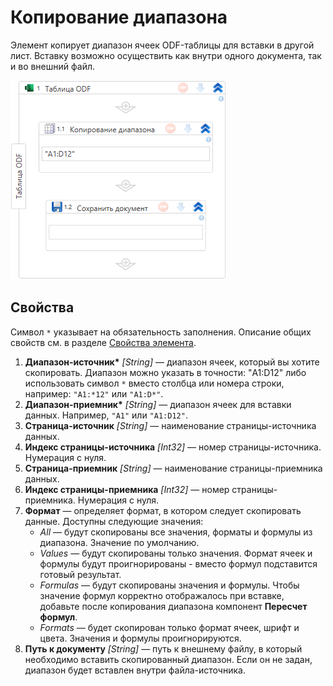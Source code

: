 # Копирование диапазона

Элемент копирует диапазон ячеек ODF-таблицы для вставки в другой лист. Вставку возможно осуществить как внутри одного документа, так и во внешний файл.

![Элемент «Копирование диапазона»](<../../../../.gitbook/assets1/windows_items/odf-copy-range.png>)


## Свойства

Символ `*` указывает на обязательность заполнения. Описание общих свойств см. в разделе [Свойства элемента](https://docs.primo-rpa.ru/primo-rpa/primo-studio/process/elements#svoistva-elementa).

1. **Диапазон-источник\*** *[String]* — диапазон ячеек, который вы хотите скопировать. Диапазон можно указать в точности: "A1:D12" либо использовать символ `*` вместо столбца или номера строки, например: `"A1:*12"` или `"A1:D*"`.
2. **Диапазон-приемник\*** *[String]* — диапазон ячеек для вставки данных. Например, `"A1"` или `"A1:D12"`.
3. **Страница-источник** *[String]* — наименование страницы-источника данных.
4. **Индекс страницы-источника** *[Int32]* — номер страницы-источника. Нумерация с нуля.
5. **Страница-приемник** *[String]* — наименование страницы-приемника данных.
6. **Индекс страницы-приемника** *[Int32]* — номер страницы-приемника. Нумерация с нуля.
7. **Формат** — определяет формат, в котором следует скопировать данные. Доступны следующие значения:
   * *All* — будут скопированы все значения, форматы и формулы из диапазона. Значение по умолчанию.
   * *Values* — будут скопированы только значения. Формат ячеек и формулы будут проигнорированы - вместо формул подставится готовый результат.
   * *Formulas* — будут скопированы значения и формулы. Чтобы значение формул корректно отображалось при вставке, добавьте после копирования диапазона компонент **Пересчет формул**.
   * *Formats* — будет скопирован только формат ячеек, шрифт и цвета. Значения и формулы проигнорируются.
8. **Путь к документу** *[String]* — путь к внешнему файлу, в который необходимо вставить скопированный диапазон. Если он не задан, диапазон будет вставлен внутри файла-источника.

